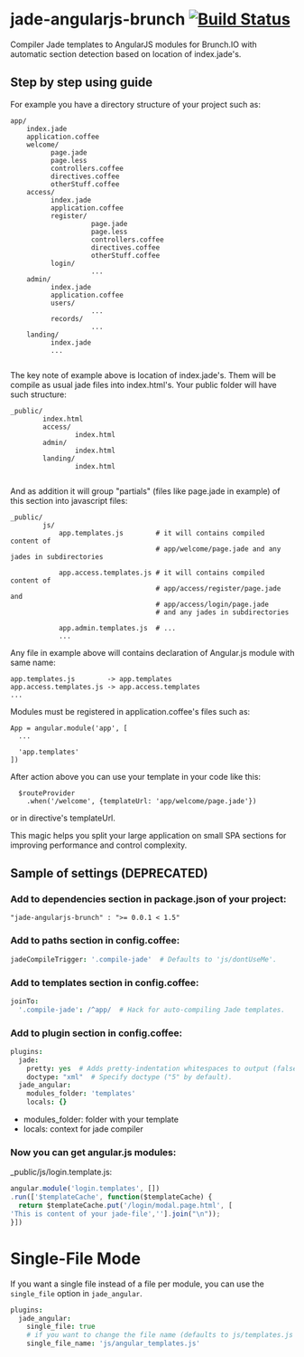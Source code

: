 jade-angularjs-brunch [![Build Status](https://travis-ci.org/GulinSS/jade-angularjs-brunch.png?branch=master)](https://travis-ci.org/GulinSS/jade-angularjs-brunch)
=====================

Compiler Jade templates to AngularJS modules for Brunch.IO with automatic section detection based on location of index.jade's.

## Step by step using guide

For example you have a directory structure of your project such as:

```
app/
    index.jade
    application.coffee
    welcome/
          page.jade
          page.less
          controllers.coffee
          directives.coffee
          otherStuff.coffee
    access/
          index.jade
          application.coffee
          register/
                    page.jade
                    page.less
                    controllers.coffee
                    directives.coffee
                    otherStuff.coffee
          login/
                    ...
    admin/
          index.jade
          application.coffee
          users/
                    ...
          records/
                    ...
    landing/
          index.jade
          ...
                    
```

The key note of example above is location of index.jade's. Them will be compile as usual jade files into index.html's. Your public folder will have such structure:

```
_public/
        index.html
        access/
                index.html
        admin/
                index.html
        landing/
                index.html
        
```

And as addition it will group "partials" (files like page.jade in example) of this section into javascript files:

```
_public/
        js/
            app.templates.js        # it will contains compiled content of 
                                    # app/welcome/page.jade and any jades in subdirectories
                                    
            app.access.templates.js # it will contains compiled content of
                                    # app/access/register/page.jade and 
                                    # app/access/login/page.jade
                                    # and any jades in subdirectories
                                    
            app.admin.templates.js  # ...
            ...
```

Any file in example above will contains declaration of Angular.js module with same name:

```
app.templates.js        -> app.templates
app.access.templates.js -> app.access.templates
...
```

Modules must be registered in application.coffee's files such as:

```
App = angular.module('app', [
  ...
  
  'app.templates'
])
```

After action above you can use your template in your code like this:

```
  $routeProvider
    .when('/welcome', {templateUrl: 'app/welcome/page.jade'})
```

or in directive's templateUrl.

This magic helps you split your large application on small SPA sections for improving performance and control complexity. 

## Sample of settings (DEPRECATED)

### Add to dependencies section in package.json of your project:

`` "jade-angularjs-brunch" : ">= 0.0.1 < 1.5" `` 

### Add to paths section in config.coffee:

```coffee
jadeCompileTrigger: '.compile-jade'  # Defaults to 'js/dontUseMe'.
```

### Add to templates section in config.coffee:

```coffee
joinTo: 
  '.compile-jade': /^app/  # Hack for auto-compiling Jade templates.
```

### Add to plugin section in config.coffee:

```coffee
plugins:
  jade:
    pretty: yes  # Adds pretty-indentation whitespaces to output (false by default).
    doctype: "xml"  # Specify doctype ("5" by default).
  jade_angular:
    modules_folder: 'templates'
    locals: {}
```

* modules_folder: folder with your template
* locals: context for jade compiler

### Now you can get angular.js modules:

_public/js/login.template.js:

```js
angular.module('login.templates', [])
.run(['$templateCache', function($templateCache) {
  return $templateCache.put('/login/modal.page.html', [
'This is content of your jade-file',''].join("\n"));
}])
```

# Single-File Mode

If you want a single file instead of a file per module, you can use the `single_file` option in `jade_angular`.

```coffee
plugins:
  jade_angular:
    single_file: true
    # if you want to change the file name (defaults to js/templates.js and is in your public directory)
    single_file_name: 'js/angular_templates.js'
```
